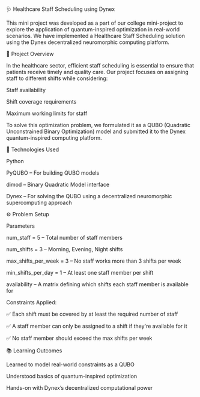 🩺 Healthcare Staff Scheduling using Dynex

This mini project was developed as a part of our college mini-project to explore the application of quantum-inspired optimization in real-world scenarios. We have implemented a Healthcare Staff Scheduling solution using the Dynex decentralized neuromorphic computing platform.

🚀 Project Overview

In the healthcare sector, efficient staff scheduling is essential to ensure that patients receive timely and quality care. Our project focuses on assigning staff to different shifts while considering:

Staff availability

Shift coverage requirements

Maximum working limits for staff

To solve this optimization problem, we formulated it as a QUBO (Quadratic Unconstrained Binary Optimization) model and submitted it to the Dynex quantum-inspired computing platform.

🧠 Technologies Used

Python

PyQUBO – For building QUBO models

dimod – Binary Quadratic Model interface

Dynex – For solving the QUBO using a decentralized neuromorphic supercomputing approach

⚙️ Problem Setup

Parameters

num_staff = 5 – Total number of staff members

num_shifts = 3 – Morning, Evening, Night shifts

max_shifts_per_week = 3 – No staff works more than 3 shifts per week

min_shifts_per_day = 1 – At least one staff member per shift

availability – A matrix defining which shifts each staff member is available for

Constraints Applied:

✅ Each shift must be covered by at least the required number of staff

✅ A staff member can only be assigned to a shift if they're available for it

✅ No staff member should exceed the max shifts per week

📚 Learning Outcomes

Learned to model real-world constraints as a QUBO

Understood basics of quantum-inspired optimization

Hands-on with Dynex’s decentralized computational power
